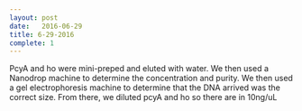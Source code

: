 ```yaml
---
layout: post
date:   2016-06-29
title: 6-29-2016
complete: 1
---
```


PcyA and ho were mini-preped and eluted with water. We then used a Nanodrop machine to determine the concentration and purity. We then used a gel electrophoresis machine to determine that the DNA arrived was the correct size. From there, we diluted pcyA and ho so there are in 10ng/uL